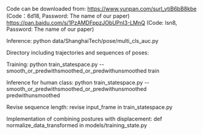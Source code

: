 Code can be downloaded from: 
https://www.yunpan.com/surl_ytiB6bB8kbe (Code：6d18, Password: The name of our paper)
https://pan.baidu.com/s/1PzAMDFppzJObUPnI3-LMnQ (Code: lsn8, Password: The name of our paper)

Inference: 
python data/ShanghaiTech/pose/multi_cls_auc.py 

Directory including trajectories and sequences of poses:

Training:
python train_statespace.py --smooth_or_predwithsmoothed_or_predwithunsmoothed train 

Inference for human class:
python train_statespace.py --smooth_or_predwithsmoothed_or_predwithunsmoothed predwithunsmoothed 

Revise sequence length:
revise input_frame in train_statespace.py 

Implementation of combining postures with displacement: 
def normalize_data_transformed  in  models/training_state.py 

